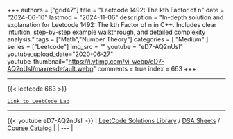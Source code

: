 
+++
authors = ["grid47"]
title = "Leetcode 1492: The kth Factor of n"
date = "2024-06-10"
lastmod = "2024-11-06"
description = "In-depth solution and explanation for Leetcode 1492: The kth Factor of n in C++. Includes clear intuition, step-by-step example walkthrough, and detailed complexity analysis."
tags = ["Math","Number Theory"]
categories = [
    "Medium"
]
series = ["Leetcode"]
img_src = ""
youtube = "eD7-AQ2nUsI"
youtube_upload_date="2020-06-27"
youtube_thumbnail="https://i.ytimg.com/vi_webp/eD7-AQ2nUsI/maxresdefault.webp"
comments = true
index = 663
+++



---
{{< leetcode 663 >}}

[`Link to LeetCode Lab`](https://leetcode.com/problems/the-kth-factor-of-n/description/)

---
{{< youtube eD7-AQ2nUsI >}}
| [LeetCode Solutions Library](https://grid47.xyz/leetcode/) / [DSA Sheets](https://grid47.xyz/sheets/) / [Course Catalog](https://grid47.xyz/courses/) |
| --- |
